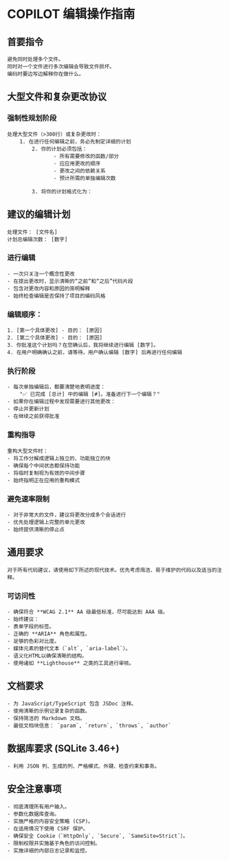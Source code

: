 # COPILOT 编辑操作指南

## 首要指令

    避免同时处理多个文件。
    同时对一个文件进行多次编辑会导致文件损坏。
    编码时要边写边解释你在做什么。

## 大型文件和复杂更改协议

### 强制性规划阶段

    处理大型文件（>300行）或复杂更改时：
    	1. 在进行任何编辑之前，务必先制定详细的计划
            2. 你的计划必须包括：
                   - 所有需要修改的函数/部分
                   - 应应用更改的顺序
                   - 更改之间的依赖关系
                   - 预计所需的单独编辑次数

            3. 将你的计划格式化为：

## 建议的编辑计划

    处理文件： [文件名]
    计划总编辑次数： [数字]

### 进行编辑

    - 一次只关注一个概念性更改
    - 在提出更改时，显示清晰的“之前”和“之后”代码片段
    - 包含对更改内容和原因的简明解释
    - 始终检查编辑是否保持了项目的编码风格

### 编辑顺序：

    1. [第一个具体更改] - 目的： [原因]
    2. [第二个具体更改] - 目的： [原因]
    3. 你批准这个计划吗？在您确认后，我将继续进行编辑 [数字]。
    4. 在用户明确确认之前，请等待，用户确认编辑 [数字] 后再进行任何编辑

### 执行阶段

    - 每次单独编辑后，都要清楚地表明进度：
    	"✅ 已完成 [总计] 中的编辑 [#]。准备进行下一个编辑？"
    - 如果你在编辑过程中发现需要进行其他更改：
    - 停止并更新计划
    - 在继续之前获得批准

### 重构指导

    重构大型文件时：
    - 将工作分解成逻辑上独立的、功能独立的块
    - 确保每个中间状态都保持功能
    - 将临时复制视为有效的中间步骤
    - 始终指明正在应用的重构模式

### 避免速率限制

    - 对于非常大的文件，建议将更改分成多个会话进行
    - 优先处理逻辑上完整的单元更改
    - 始终提供清晰的停止点

## 通用要求

    对于所有代码建议，请使用如下所述的现代技术。优先考虑简洁、易于维护的代码以及适当的注释。

### 可访问性

    - 确保符合 **WCAG 2.1** AA 级最低标准，尽可能达到 AAA 级。
    - 始终建议：
    - 表单字段的标签。
    - 正确的 **ARIA** 角色和属性。
    - 足够的色彩对比度。
    - 媒体元素的替代文本（`alt`, `aria-label`）。
    - 语义化HTML以确保清晰的结构。
    - 使用诸如 **Lighthouse** 之类的工具进行审核。

## 文档要求

    - 为 JavaScript/TypeScript 包含 JSDoc 注释。
    - 使用清晰的示例记录复杂的函数。
    - 保持简洁的 Markdown 文档。
    - 最低文档块信息： `param`, `return`, `throws`, `author`

## 数据库要求 (SQLite 3.46+)

    - 利用 JSON 列、生成的列、严格模式、外键、检查约束和事务。

## 安全注意事项

    - 彻底清理所有用户输入。
    - 参数化数据库查询。
    - 实施严格的内容安全策略 (CSP)。
    - 在适用情况下使用 CSRF 保护。
    - 确保安全 Cookie（`HttpOnly`, `Secure`, `SameSite=Strict`）。
    - 限制权限并实施基于角色的访问控制。
    - 实施详细的内部日志记录和监控。
